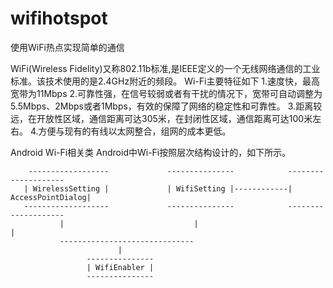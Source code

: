 # wifihotspot
使用WiFi热点实现简单的通信

WiFi(Wireless Fidelity)又称802.11b标准,是IEEE定义的一个无线网络通信的工业标准。该技术使用的是2.4GHz附近的频段。
Wi-Fi主要特征如下
1.速度快，最高宽带为11Mbps
2.可靠性强，在信号较弱或者有干扰的情况下，宽带可自动调整为5.5Mbps、2Mbps或者1Mbps，有效的保障了网络的稳定性和可靠性。
3.距离较远，在开放性区域，通信距离可达305米，在封闭性区域，通信距离可达100米左右。
4.方便与现有的有线以太网整合，组网的成本更低。

Android Wi-Fi相关类
Android中Wi-Fi按照层次结构设计的，如下所示。

        ------------------             ---------------            --------------------
       | WirelessSetting |             | WifiSetting |------------| AccessPointDialog|
       -------------------             ---------------            --------------------
               |                             |                              |
               ------------------------------
                            |
                     --------------- 
                     | WifiEnabler |
                     ---------------         